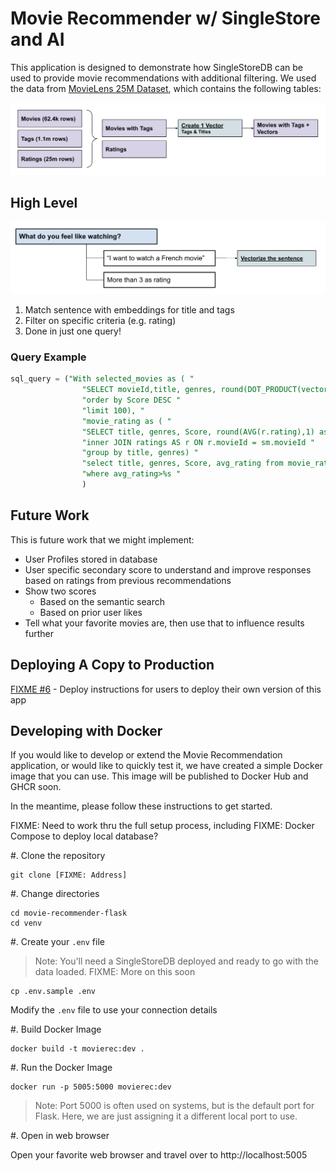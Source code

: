 # Movie Recommender w/ SingleStore and AI

This application is designed to demonstrate how SingleStoreDB can be used to provide movie recommendations with additional filtering. We used the data from [MovieLens 25M Dataset](https://grouplens.org/datasets/movielens/25m/), which contains the following tables:

![Database Tables](./assets/database_tables.png)

## High Level

![Request Flow](./assets/request_flow.png)

1. Match sentence with embeddings for title and tags
2. Filter on specific criteria (e.g. rating)
3. Done in just one query!

### Query Example

``` sql
sql_query = ("With selected_movies as ( "
                "SELECT movieId,title, genres, round(DOT_PRODUCT(vector, JSON_ARRAY_PACK(%s)),3) AS Score FROM movie_with_tags_with_vectors tv "
                "order by Score DESC "
                "limit 100), "
                "movie_rating as ( "
                "SELECT title, genres, Score, round(AVG(r.rating),1) as avg_rating from selected_movies sm "
                "inner JOIN ratings AS r ON r.movieId = sm.movieId "
                "group by title, genres) "
                "select title, genres, Score, avg_rating from movie_rating "
                "where avg_rating>%s "
                )
```

## Future Work

This is future work that we might implement:

- User Profiles stored in database
- User specific secondary score to understand and improve responses based on ratings from previous recommendations
- Show two scores
    - Based on the semantic search
    - Based on prior user likes
- Tell what your favorite movies are, then use that to influence results further

## Deploying A Copy to Production

[FIXME #6](https://github.com/arno756/movie-recommender-flask/issues/6) - Deploy instructions for users to deploy their own version of this app

## Developing with Docker

If you would like to develop or extend the Movie Recommendation application, or would like to quickly test it, we have created a simple Docker image that you can use. This image will be published to Docker Hub and GHCR soon.

In the meantime, please follow these instructions to get started. 

FIXME: Need to work thru the full setup process, including 
FIXME: Docker Compose to deploy local database?

#. Clone the repository
    
``` shell
git clone [FIXME: Address]
```

#. Change directories

``` shell
cd movie-recommender-flask
cd venv
```

#. Create your `.env` file

> Note: You'll need a SingleStoreDB deployed and ready to go with the data loaded. FIXME: More on this soon

``` shell
cp .env.sample .env
```

Modify the `.env` file to use your connection details

#. Build Docker Image

``` shell
docker build -t movierec:dev .
```

#. Run the Docker Image

``` shell
docker run -p 5005:5000 movierec:dev
```

> Note: Port 5000 is often used on systems, but is the default port for Flask. Here, we are just assigning it a different local port to use.

#. Open in web browser

Open your favorite web browser and travel over to http://localhost:5005